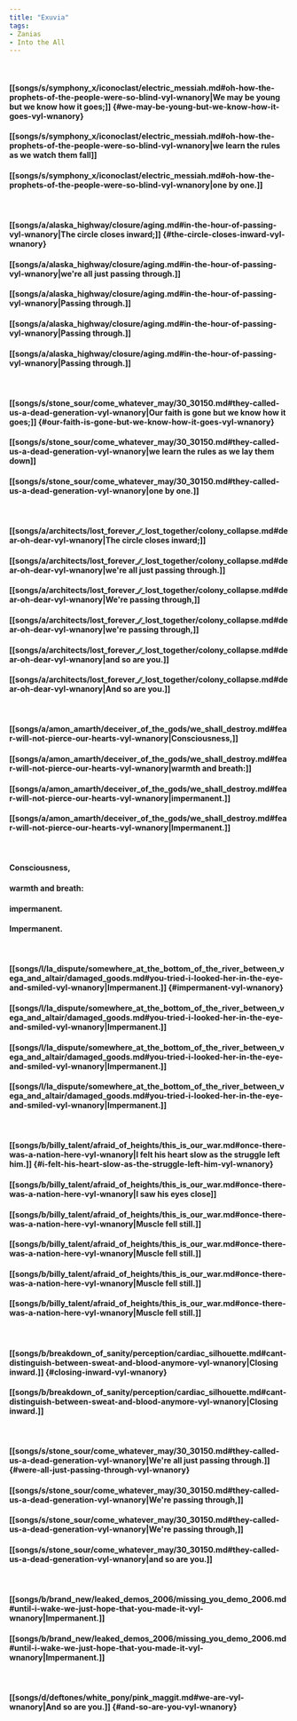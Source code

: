 ```yaml
---
title: "Exuvia"
tags:
- Zanias
- Into the All
---
```

&nbsp;
#### [[songs/s/symphony_x/iconoclast/electric_messiah.md#oh-how-the-prophets-of-the-people-were-so-blind-vyl-wnanory|We may be young but we know how it goes;]] {#we-may-be-young-but-we-know-how-it-goes-vyl-wnanory}
#### [[songs/s/symphony_x/iconoclast/electric_messiah.md#oh-how-the-prophets-of-the-people-were-so-blind-vyl-wnanory|we learn the rules as we watch them fall]]
#### [[songs/s/symphony_x/iconoclast/electric_messiah.md#oh-how-the-prophets-of-the-people-were-so-blind-vyl-wnanory|one by one.]]
&nbsp;
#### [[songs/a/alaska_highway/closure/aging.md#in-the-hour-of-passing-vyl-wnanory|The circle closes inward;]] {#the-circle-closes-inward-vyl-wnanory}
#### [[songs/a/alaska_highway/closure/aging.md#in-the-hour-of-passing-vyl-wnanory|we're all just passing through.]]
#### [[songs/a/alaska_highway/closure/aging.md#in-the-hour-of-passing-vyl-wnanory|Passing through.]]
#### [[songs/a/alaska_highway/closure/aging.md#in-the-hour-of-passing-vyl-wnanory|Passing through.]]
#### [[songs/a/alaska_highway/closure/aging.md#in-the-hour-of-passing-vyl-wnanory|Passing through.]]
&nbsp;
#### [[songs/s/stone_sour/come_whatever_may/30_30150.md#they-called-us-a-dead-generation-vyl-wnanory|Our faith is gone but we know how it goes;]] {#our-faith-is-gone-but-we-know-how-it-goes-vyl-wnanory}
#### [[songs/s/stone_sour/come_whatever_may/30_30150.md#they-called-us-a-dead-generation-vyl-wnanory|we learn the rules as we lay them down]]
#### [[songs/s/stone_sour/come_whatever_may/30_30150.md#they-called-us-a-dead-generation-vyl-wnanory|one by one.]]
&nbsp;
#### [[songs/a/architects/lost_forever_∕∕_lost_together/colony_collapse.md#dear-oh-dear-vyl-wnanory|The circle closes inward;]]
#### [[songs/a/architects/lost_forever_∕∕_lost_together/colony_collapse.md#dear-oh-dear-vyl-wnanory|we're all just passing through.]]
#### [[songs/a/architects/lost_forever_∕∕_lost_together/colony_collapse.md#dear-oh-dear-vyl-wnanory|We're passing through,]]
#### [[songs/a/architects/lost_forever_∕∕_lost_together/colony_collapse.md#dear-oh-dear-vyl-wnanory|we're passing through,]]
#### [[songs/a/architects/lost_forever_∕∕_lost_together/colony_collapse.md#dear-oh-dear-vyl-wnanory|and so are you.]]
#### [[songs/a/architects/lost_forever_∕∕_lost_together/colony_collapse.md#dear-oh-dear-vyl-wnanory|And so are you.]]
&nbsp;
#### [[songs/a/amon_amarth/deceiver_of_the_gods/we_shall_destroy.md#fear-will-not-pierce-our-hearts-vyl-wnanory|Consciousness,]]
#### [[songs/a/amon_amarth/deceiver_of_the_gods/we_shall_destroy.md#fear-will-not-pierce-our-hearts-vyl-wnanory|warmth and breath:]]
#### [[songs/a/amon_amarth/deceiver_of_the_gods/we_shall_destroy.md#fear-will-not-pierce-our-hearts-vyl-wnanory|impermanent.]]
#### [[songs/a/amon_amarth/deceiver_of_the_gods/we_shall_destroy.md#fear-will-not-pierce-our-hearts-vyl-wnanory|Impermanent.]]
&nbsp;
#### Consciousness,
#### warmth and breath:
#### impermanent.
#### Impermanent.
&nbsp;
#### [[songs/l/la_dispute/somewhere_at_the_bottom_of_the_river_between_vega_and_altair/damaged_goods.md#you-tried-i-looked-her-in-the-eye-and-smiled-vyl-wnanory|Impermanent.]] {#impermanent-vyl-wnanory}
#### [[songs/l/la_dispute/somewhere_at_the_bottom_of_the_river_between_vega_and_altair/damaged_goods.md#you-tried-i-looked-her-in-the-eye-and-smiled-vyl-wnanory|Impermanent.]]
#### [[songs/l/la_dispute/somewhere_at_the_bottom_of_the_river_between_vega_and_altair/damaged_goods.md#you-tried-i-looked-her-in-the-eye-and-smiled-vyl-wnanory|Impermanent.]]
#### [[songs/l/la_dispute/somewhere_at_the_bottom_of_the_river_between_vega_and_altair/damaged_goods.md#you-tried-i-looked-her-in-the-eye-and-smiled-vyl-wnanory|Impermanent.]]
&nbsp;
#### [[songs/b/billy_talent/afraid_of_heights/this_is_our_war.md#once-there-was-a-nation-here-vyl-wnanory|I felt his heart slow as the struggle left him.]] {#i-felt-his-heart-slow-as-the-struggle-left-him-vyl-wnanory}
#### [[songs/b/billy_talent/afraid_of_heights/this_is_our_war.md#once-there-was-a-nation-here-vyl-wnanory|I saw his eyes close]]
#### [[songs/b/billy_talent/afraid_of_heights/this_is_our_war.md#once-there-was-a-nation-here-vyl-wnanory|Muscle fell still.]]
#### [[songs/b/billy_talent/afraid_of_heights/this_is_our_war.md#once-there-was-a-nation-here-vyl-wnanory|Muscle fell still.]]
#### [[songs/b/billy_talent/afraid_of_heights/this_is_our_war.md#once-there-was-a-nation-here-vyl-wnanory|Muscle fell still.]]
#### [[songs/b/billy_talent/afraid_of_heights/this_is_our_war.md#once-there-was-a-nation-here-vyl-wnanory|Muscle fell still.]]
&nbsp;
#### [[songs/b/breakdown_of_sanity/perception/cardiac_silhouette.md#cant-distinguish-between-sweat-and-blood-anymore-vyl-wnanory|Closing inward.]] {#closing-inward-vyl-wnanory}
#### [[songs/b/breakdown_of_sanity/perception/cardiac_silhouette.md#cant-distinguish-between-sweat-and-blood-anymore-vyl-wnanory|Closing inward.]]
&nbsp;
#### [[songs/s/stone_sour/come_whatever_may/30_30150.md#they-called-us-a-dead-generation-vyl-wnanory|We're all just passing through.]] {#were-all-just-passing-through-vyl-wnanory}
#### [[songs/s/stone_sour/come_whatever_may/30_30150.md#they-called-us-a-dead-generation-vyl-wnanory|We're passing through,]]
#### [[songs/s/stone_sour/come_whatever_may/30_30150.md#they-called-us-a-dead-generation-vyl-wnanory|We're passing through,]]
#### [[songs/s/stone_sour/come_whatever_may/30_30150.md#they-called-us-a-dead-generation-vyl-wnanory|and so are you.]]
&nbsp;
#### [[songs/b/brand_new/leaked_demos_2006/missing_you_demo_2006.md#until-i-wake-we-just-hope-that-you-made-it-vyl-wnanory|Impermanent.]]
#### [[songs/b/brand_new/leaked_demos_2006/missing_you_demo_2006.md#until-i-wake-we-just-hope-that-you-made-it-vyl-wnanory|Impermanent.]]
&nbsp;
#### [[songs/d/deftones/white_pony/pink_maggit.md#we-are-vyl-wnanory|And so are you.]] {#and-so-are-you-vyl-wnanory}
